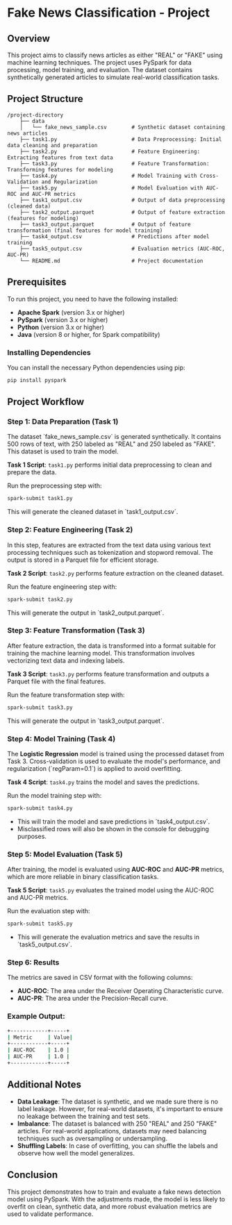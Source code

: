 
# Fake News Classification - Project

## Overview

This project aims to classify news articles as either "REAL" or "FAKE" using machine learning techniques. The project uses PySpark for data processing, model training, and evaluation. The dataset contains synthetically generated articles to simulate real-world classification tasks.

## Project Structure

```
/project-directory
    ├── data
    │   └── fake_news_sample.csv        # Synthetic dataset containing news articles
    ├── task1.py                        # Data Preprocessing: Initial data cleaning and preparation
    ├── task2.py                        # Feature Engineering: Extracting features from text data
    ├── task3.py                        # Feature Transformation: Transforming features for modeling
    ├── task4.py                        # Model Training with Cross-Validation and Regularization
    ├── task5.py                        # Model Evaluation with AUC-ROC and AUC-PR metrics
    ├── task1_output.csv                # Output of data preprocessing (cleaned data)
    ├── task2_output.parquet            # Output of feature extraction (features for modeling)
    ├── task3_output.parquet            # Output of feature transformation (final features for model training)
    ├── task4_output.csv                # Predictions after model training
    ├── task5_output.csv                # Evaluation metrics (AUC-ROC, AUC-PR)
    └── README.md                       # Project documentation
```

## Prerequisites

To run this project, you need to have the following installed:

- **Apache Spark** (version 3.x or higher)
- **PySpark** (version 3.x or higher)
- **Python** (version 3.x or higher)
- **Java** (version 8 or higher, for Spark compatibility)

### Installing Dependencies

You can install the necessary Python dependencies using pip:

```bash
pip install pyspark
```

## Project Workflow

### Step 1: Data Preparation (Task 1)

The dataset \`fake_news_sample.csv\` is generated synthetically. It contains 500 rows of text, with 250 labeled as "REAL" and 250 labeled as "FAKE". This dataset is used to train the model.

**Task 1 Script**: `task1.py` performs initial data preprocessing to clean and prepare the data.

Run the preprocessing step with:

```bash
spark-submit task1.py
```

This will generate the cleaned dataset in \`task1_output.csv\`.

### Step 2: Feature Engineering (Task 2)

In this step, features are extracted from the text data using various text processing techniques such as tokenization and stopword removal. The output is stored in a Parquet file for efficient storage.

**Task 2 Script**: `task2.py` performs feature extraction on the cleaned dataset.

Run the feature engineering step with:

```bash
spark-submit task2.py
```

This will generate the output in \`task2_output.parquet\`.

### Step 3: Feature Transformation (Task 3)

After feature extraction, the data is transformed into a format suitable for training the machine learning model. This transformation involves vectorizing text data and indexing labels.

**Task 3 Script**: `task3.py` performs feature transformation and outputs a Parquet file with the final features.

Run the feature transformation step with:

```bash
spark-submit task3.py
```

This will generate the output in \`task3_output.parquet\`.

### Step 4: Model Training (Task 4)

The **Logistic Regression** model is trained using the processed dataset from Task 3. Cross-validation is used to evaluate the model's performance, and regularization (\`regParam=0.1\`) is applied to avoid overfitting.

**Task 4 Script**: `task4.py` trains the model and saves the predictions.

Run the model training step with:

```bash
spark-submit task4.py
```

- This will train the model and save predictions in \`task4_output.csv\`.
- Misclassified rows will also be shown in the console for debugging purposes.

### Step 5: Model Evaluation (Task 5)

After training, the model is evaluated using **AUC-ROC** and **AUC-PR** metrics, which are more reliable in binary classification tasks.

**Task 5 Script**: `task5.py` evaluates the trained model using the AUC-ROC and AUC-PR metrics.

Run the evaluation step with:

```bash
spark-submit task5.py
```

- This will generate the evaluation metrics and save the results in \`task5_output.csv\`.

### Step 6: Results

The metrics are saved in CSV format with the following columns:

- **AUC-ROC**: The area under the Receiver Operating Characteristic curve.
- **AUC-PR**: The area under the Precision-Recall curve.

### Example Output:
```bash
+------------+-----+
| Metric     | Value|
+------------+-----+
| AUC-ROC    | 1.0 |
| AUC-PR     | 1.0 |
+------------+-----+
```

## Additional Notes

- **Data Leakage**: The dataset is synthetic, and we made sure there is no label leakage. However, for real-world datasets, it's important to ensure no leakage between the training and test sets.
- **Imbalance**: The dataset is balanced with 250 "REAL" and 250 "FAKE" articles. For real-world applications, datasets may need balancing techniques such as oversampling or undersampling.
- **Shuffling Labels**: In case of overfitting, you can shuffle the labels and observe how well the model generalizes.

## Conclusion

This project demonstrates how to train and evaluate a fake news detection model using PySpark. With the adjustments made, the model is less likely to overfit on clean, synthetic data, and more robust evaluation metrics are used to validate performance.


